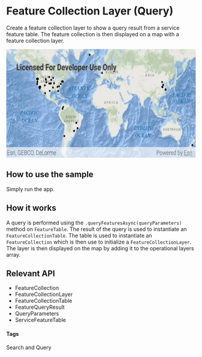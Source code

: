 # Feature Collection Layer (Query)
Create a feature collection layer to show a query result from a service feature table. The feature collection is then displayed on a map with a feature collection layer.

![Feature Collection Layer (Query) App](feature-collection-layer-query.png)

## How to use the sample
Simply run the app.

## How it works
A query is performed using the `.queryFeaturesAsync(queryParameters)` method on `FeatureTable`. The result of the query is used to instantiate an `FeatureCollectionTable`. The table is used to instantiate an `FeatureCollection` which is then use to initialize a `FeatureCollectionLayer`. The layer is then displayed on the map by adding it to the operational layers array.

## Relevant API
* FeatureCollection
* FeatureCollectionLayer
* FeatureCollectionTable
* FeatureQueryResult
* QueryParameters
* ServiceFeatureTable

#### Tags
Search and Query
